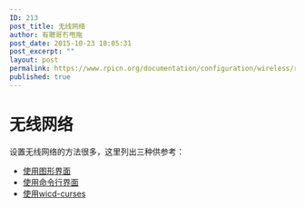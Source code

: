 ```yaml
---
ID: 213
post_title: 无线网络
author: 有聰哥冇甩拖
post_date: 2015-10-23 18:05:31
post_excerpt: ""
layout: post
permalink: https://www.rpicn.org/documentation/configuration/wireless/readme-md-13/
published: true
---
```

# 无线网络

设置无线网络的方法很多，这里列出三种供参考： 

* <a target="_blank" href="http://learn.adafruit.com/adafruits-raspberry-pi-lesson-3-network-setup/setting-up-wifi-with-raspbian">使用图形界面</a>
* [使用命令行界面](../wireless-cli.md)
* <a target="_blank" href="http://www.raspyfi.com/wi-fi-on-raspberry-pi-a-simple-guide/">使用wicd-curses</a>
